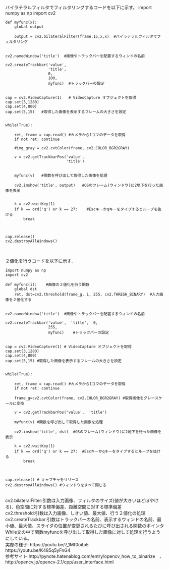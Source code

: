 バイラテラルフィルタでフィルタリングするコードを以下に示す。
    import numpy as np
    import cv2

    def myfunc(x):
        global output

        output = cv2.bilateralFilter(frame,15,x,x)  #バイラテラルフィルタでフィルタリング


    cv2.namedWindow('title')  #画像やトラックバーを配置するウィンドの名前

    cv2.createTrackbar('value',
                       'title', 
                       0, 
                       100, 
                       myfunc)  #トラックバーの設定


    cap = cv2.VideoCapture(1)   # VideoCapture オブジェクトを取得
    cap.set(3,1280)
    cap.set(4,800)
    cap.set(5,15)   #取得した画像を表示するフレームの大きさを設定


    while(True):

        ret, frame = cap.read() #カメラから1コマのデータを取得
        if not ret: continue

        #img_gray = cv2.cvtColor(frame, cv2.COLOR_BGR2GRAY)

        v = cv2.getTrackbarPos('value', 
                               'title')  

    
        myfunc(v)   #関数を呼び出して取得した画像を処理

        cv2.imshow('title', output)   #OSのフレーム(ウィンドウ)に2地下を行った画像を表示


        k = cv2.waitKey(1)
        if k == ord('q') or k == 27:    #Escキーかqキーをタイプするとループを抜ける
            break



    cap.release()
    cv2.destroyAllWindows()


<br>


２値化を行うコードを以下に示す.


    import numpy as np
    import cv2

    def myfunc(i):    #画像の２値化を行う関数
        global dst
        ret, dst=cv2.threshold(frame_g, i, 255, cv2.THRESH_BINARY)  #入力画像を２値化する


    cv2.namedWindow('title')  #画像やトラックバーを配置するウィンドの名前

    cv2.createTrackbar('value',  'title',  0, 
                       255, 
                       myfunc)    #トラックバーの設定


    cap = cv2.VideoCapture(1) # VideoCapture オブジェクトを取得
    cap.set(3,1280)
    cap.set(4,800)
    cap.set(5,15) #取得した画像を表示するフレームの大きさを設定


    while(True):

        ret, frame = cap.read() #カメラから1コマのデータを取得
        if not ret: continue

        frame_g=cv2.cvtColor(frame, cv2.COLOR_BGR2GRAY) #取得画像をグレースケールに変換

        v = cv2.getTrackbarPos('value',  'title')  

        myfunc(v) #関数を呼び出して取得した画像を処理

        cv2.imshow('title', dst)  #OSのフレーム(ウィンドウ)に2地下を行った画像を表示

        k = cv2.waitKey(1)
        if k == ord('q') or k == 27:  #Escキーかqキーをタイプするとループを抜ける
            break



    cap.release() # キャプチャをリリース
    cv2.destroyAllWindows() #ウィンドウをすべて閉じる


<br>
cv2.bilateralFilter:引数は入力画像、フィルタのサイズ(値が大きいほどぼやける)、色空間に対する標準偏差、距離空間に対する標準偏差<br>
cv2.threshold:引数は入力画像、しきい値、最大値、行う２値化の処理<br>
cv2.createTrackbar:引数はトラックバーの名前、表示するウィンドの名前、最小値、最大値、スライダの位置が変更されるたびに呼び出される関数のポインタ<br>
While文の中で関数myfuncを呼び出して取得した画像に対して処理を行うようにしている。<br>
実際の様子:
https://youtu.be/7_1Mf0oitpE<br>
https://youtu.be/K485q5yFnG4 <br>
参考サイト:http://pynote.hatenablog.com/entry/opencv_how_to_binarize　、　http://opencv.jp/opencv-2.1/cpp/user_interface.html

